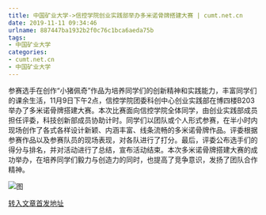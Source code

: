 ```yaml
---
title: 中国矿业大学->信控学院创业实践部举办多米诺骨牌搭建大赛 | cumt.net.cn
date: 2019-11-11 09:34:46
urlname: 887447ba1932b2f0c76c1bca6aeda75b
tags: 
- 中国矿业大学
categories:
- cumt.net.cn
- 中国矿业大学
---
```

参赛选手在创作“小猪佩奇”作品为培养同学们的创新精神和实践能力，丰富同学们的课余生活，11月9日下午2点，信控学院团委科创中心创业实践部在博四楼B203举办了多米诺骨牌搭建大赛。本次比赛面向信控学院全体同学，由创业实践部成员担任评委，科技创新部成员协助计时。同学们以团队或个人形式参赛，在半小时内现场创作了各式各样设计新颖、内涵丰富、线条流畅的多米诺骨牌作品。评委根据参赛作品以及参赛队员的现场表现，对各队进行了打分。最后，评委公布选手们的得分与排名，并对活动进行了总结，宣布活动结束。本次多米诺骨牌搭建大赛的成功举办，在培养同学们毅力与创造力的同时，也提高了竞争意识，发扬了团队合作精神。

![图](http://xwzx.cumt.edu.cn/_upload/article/images/0d/f9/85cc4e2c4a79953f5f9b914c0074/dab4bf1d-025e-4dc1-9fc4-e1d3b6c1aeaf.png)

[转入文章首发地址](http://xwzx.cumt.edu.cn/60/00/c523a548864/page.htm)